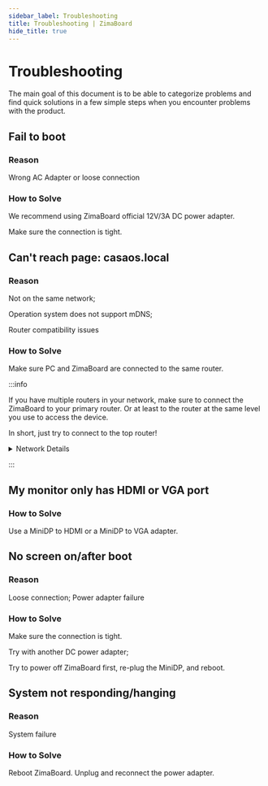 ```yaml
---
sidebar_label: Troubleshooting
title: Troubleshooting | ZimaBoard
hide_title: true
---
```


# Troubleshooting

The main goal of this document is to be able to categorize problems and find quick solutions in a few simple steps when you encounter problems with the product.

## Fail to boot

### Reason

Wrong AC Adapter or loose connection

### How to Solve

We recommend using ZimaBoard official 12V/3A DC power adapter. 

Make sure the connection is tight.


## Can't reach page: casaos.local

### Reason 

Not on the same network;

Operation system does not support mDNS;

Router compatibility issues

### How to Solve

Make sure PC and ZimaBoard are connected to the same router.

:::info

If you have multiple routers in your network, make sure to connect the ZimaBoard to your primary router. Or at least to the router at the same level you use to access the device.

In short, just try to connect to the top router!

<details>

<summary>Network Details</summary>

**For example, if your network looks like this:**

<p><img
  src={require('./02-get-started/images/network-case-1.png').default}
  alt="Network Case 1"
  style={{
    maxWidth: '80%',
    display: 'block',
    margin: 'auto'
    }}
/></p>

The routers are connected as shown in the diagram. Both router A and router B are connected to different devices that need to be networked, and you want them both to be connected to the ZimaBoard, connect the ZimaBoard to router A.

But if all your devices that need to be networked are actually connected to router B, or if you only want the devices under router B to access the ZimaBoard, then just connect to router B.

---

**The same goes for the following network situation:**

<p><img
  src={require('./02-get-started/images/network-case-2.png').default}
  alt="Network Case 2"
  style={{
    maxWidth: '80%',
    display: 'block',
    margin: 'auto'
    }}
/></p>

The routers are connected as shown in the figure. Routers A, B, C and D are all connected to different Internet devices, and you want them all to connect to the ZimaBoard, connect the ZimaBoard to router A.

If you only want the devices under router B to access the ZimaBoard, then just connect to router B. At this point, none of the devices connected to routers A and C will be able to access the ZimaBoard.

</details>

:::


## My monitor only has HDMI or VGA port

### How to Solve

Use a MiniDP to HDMI or a MiniDP to VGA adapter.


## No screen on/after boot

### Reason

Loose connection;
Power adapter failure

### How to Solve

Make sure the connection is tight.

Try with another DC power adapter;

Try to power off ZimaBoard first, re-plug the MiniDP, and reboot.


## System not responding/hanging

### Reason

System failure

### How to Solve

Reboot ZimaBoard. Unplug and reconnect the power adapter.